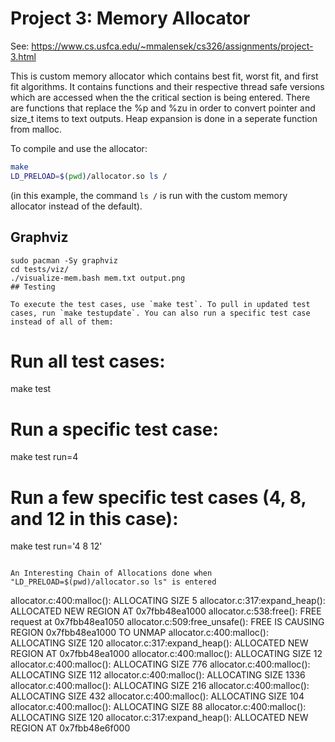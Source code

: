 # Project 3: Memory Allocator

See: https://www.cs.usfca.edu/~mmalensek/cs326/assignments/project-3.html 

This is custom memory allocator which contains best fit, worst fit, and first fit algorithms. It contains functions and their respective thread safe versions which are accessed when the the critical section is being entered. There are functions that replace the %p and %zu in order to convert pointer and size_t items to text outputs. Heap expansion is done in a seperate function from malloc.   

To compile and use the allocator:

```bash
make
LD_PRELOAD=$(pwd)/allocator.so ls /
```

(in this example, the command `ls /` is run with the custom memory allocator instead of the default).


## Graphviz
```
sudo pacman -Sy graphviz
cd tests/viz/
./visualize-mem.bash mem.txt output.png
## Testing

To execute the test cases, use `make test`. To pull in updated test cases, run `make testupdate`. You can also run a specific test case instead of all of them:

```
# Run all test cases:
make test

# Run a specific test case:
make test run=4

# Run a few specific test cases (4, 8, and 12 in this case):
make test run='4 8 12'
```

An Interesting Chain of Allocations done when "LD_PRELOAD=$(pwd)/allocator.so ls" is entered
```
allocator.c:400:malloc(): ALLOCATING SIZE 5
allocator.c:317:expand_heap(): ALLOCATED NEW REGION AT 0x7fbb48ea1000
allocator.c:538:free(): FREE request at 0x7fbb48ea1050
allocator.c:509:free_unsafe(): FREE IS CAUSING REGION 0x7fbb48ea1000 TO UNMAP
allocator.c:400:malloc(): ALLOCATING SIZE 120
allocator.c:317:expand_heap(): ALLOCATED NEW REGION AT 0x7fbb48ea1000
allocator.c:400:malloc(): ALLOCATING SIZE 12
allocator.c:400:malloc(): ALLOCATING SIZE 776
allocator.c:400:malloc(): ALLOCATING SIZE 112
allocator.c:400:malloc(): ALLOCATING SIZE 1336
allocator.c:400:malloc(): ALLOCATING SIZE 216
allocator.c:400:malloc(): ALLOCATING SIZE 432
allocator.c:400:malloc(): ALLOCATING SIZE 104
allocator.c:400:malloc(): ALLOCATING SIZE 88
allocator.c:400:malloc(): ALLOCATING SIZE 120
allocator.c:317:expand_heap(): ALLOCATED NEW REGION AT 0x7fbb48e6f000
```

